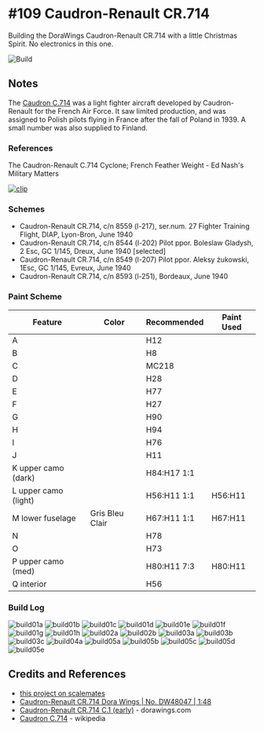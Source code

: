 # #109 Caudron-Renault CR.714

Building the DoraWings Caudron-Renault CR.714 with a little Christmas Spirit. No electronics in this one.

![Build](./assets/CR714_build.jpg?raw=true)

## Notes

The [Caudron C.714](https://en.wikipedia.org/wiki/Caudron_C.714)
was a light fighter aircraft developed by Caudron-Renault for the French Air Force. It saw limited production, and was assigned to Polish pilots flying in France after the fall of Poland in 1939. A small number was also supplied to Finland.

### References

The Caudron-Renault C.714 Cyclone; French Feather Weight - Ed Nash's Military Matters

[![clip](https://img.youtube.com/vi/9-fla2i-8yc/0.jpg)](https://www.youtube.com/watch?v=9-fla2i-8yc)

### Schemes

* Caudron-Renault CR.714, c/n 8559 (l-217), ser.num. 27 Fighter Training Flight, DIAP, Lyon-Bron, June 1940
* Caudron-Renault CR.714, c/n 8544 (l-202) Pilot ppor. Boleslaw Gladysh, 2 Esc, GC 1/145, Dreux, June 1940 [selected]
* Caudron-Renault CR.714, c/n 8549 (l-207) Pilot ppor. Aleksy żukowski, 1Esc, GC 1/145, Evreux, June 1940
* Caudron-Renault CR.714, c/n 8593 (l-251), Bordeaux, June 1940

### Paint Scheme

| Feature               | Color                | Recommended | Paint Used |
|-----------------------|----------------------|-------------|------------|
| A                     |                      | H12         |            |
| B                     |                      | H8          |            |
| C                     |                      | MC218       |            |
| D                     |                      | H28         |            |
| E                     |                      | H77         |            |
| F                     |                      | H27         |            |
| G                     |                      | H90         |            |
| H                     |                      | H94         |            |
| I                     |                      | H76         |            |
| J                     |                      | H11         |            |
| K upper camo (dark)   |                      | H84:H17 1:1 |            |
| L upper camo (light)  |                      | H56:H11 1:1 | H56:H11    |
| M lower fuselage      | Gris Bleu Clair      | H67:H11 1:1 | H67:H11    |
| N                     |                      | H78         |            |
| O                     |                      | H73         |            |
| P upper camo (med)    |                      | H80:H11 7:3 | H80:H11    |
| Q interior            |                      | H56         |            |

### Build Log

![build01a](./assets/build01a.jpg?raw=true)
![build01b](./assets/build01b.jpg?raw=true)
![build01c](./assets/build01c.jpg?raw=true)
![build01d](./assets/build01d.jpg?raw=true)
![build01e](./assets/build01e.jpg?raw=true)
![build01f](./assets/build01f.jpg?raw=true)
![build01g](./assets/build01g.jpg?raw=true)
![build01h](./assets/build01h.jpg?raw=true)
![build02a](./assets/build02a.jpg?raw=true)
![build02b](./assets/build02b.jpg?raw=true)
![build03a](./assets/build03a.jpg?raw=true)
![build03b](./assets/build03b.jpg?raw=true)
![build03c](./assets/build03c.jpg?raw=true)
![build04a](./assets/build04a.jpg?raw=true)
![build05a](./assets/build05a.jpg?raw=true)
![build05b](./assets/build05b.jpg?raw=true)
![build05c](./assets/build05c.jpg?raw=true)
![build05d](./assets/build05d.jpg?raw=true)
![build05e](./assets/build05e.jpg?raw=true)

## Credits and References

* [this project on scalemates](https://www.scalemates.com/profiles/mate.php?id=74137&p=projects&project=157050)
* [Caudron-Renault CR.714 Dora Wings | No. DW48047 | 1:48](https://www.scalemates.com/kits/dora-wings-dw48047-caudron-renault-cr714--1307494)
* [Caudron-Renault CR.714 C.1 (early)](https://dorawings.com/index.php?route=product/product&product_id=125) - dorawings.com
* [Caudron C.714](https://en.wikipedia.org/wiki/Caudron_C.714) - wikipedia
